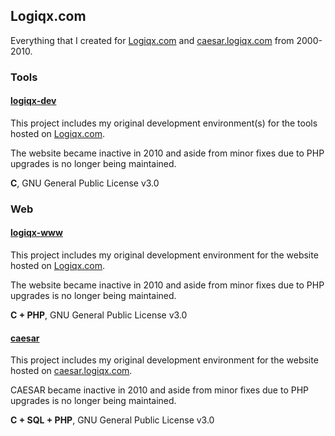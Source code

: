 ## Logiqx.com

Everything that I created for [Logiqx.com](http://www.logiqx.com/) and [caesar.logiqx.com](http://caesar.logiqx.com/) from 2000-2010.



### Tools

#### [logiqx-dev](https://github.com/Logiqx/logiqx-dev)

This project includes my original development environment(s) for the tools hosted on [Logiqx.com](http://www.logiqx.com/).

The website became inactive in 2010 and aside from minor fixes due to PHP upgrades is no longer being maintained.

**C**, GNU General Public License v3.0



### Web

#### [logiqx-www](https://github.com/Logiqx/logiqx-www)

This project includes my original development environment for the website hosted on [Logiqx.com](http://www.logiqx.com/).

The website became inactive in 2010 and aside from minor fixes due to PHP upgrades is no longer being maintained.

**C + PHP**, GNU General Public License v3.0



#### [caesar](https://github.com/Logiqx/caesar)

This project includes my original development environment for the website hosted on [caesar.logiqx.com](http://caesar.logiqx.com/).

CAESAR became inactive in 2010 and aside from minor fixes due to PHP upgrades is no longer being maintained.

**C + SQL + PHP**, GNU General Public License v3.0


